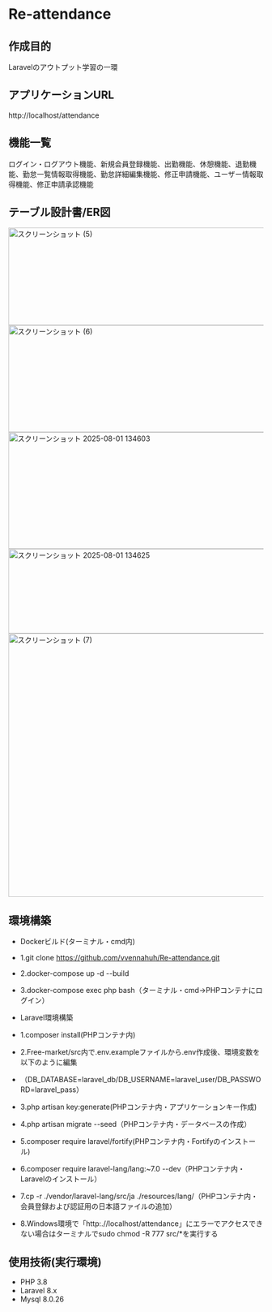 # Re-attendance

## 作成目的
Laravelのアウトプット学習の一環

## アプリケーションURL
http://localhost/attendance

## 機能一覧
ログイン・ログアウト機能、新規会員登録機能、出勤機能、休憩機能、退勤機能、勤怠一覧情報取得機能、勤怠詳細編集機能、修正申請機能、ユーザー情報取得機能、修正申請承認機能

## テーブル設計書/ER図
<img width="758" height="192" alt="スクリーンショット (5)" src="https://github.com/user-attachments/assets/116dcf94-0136-42bc-a1fb-2fa66b6b7631" />
<img width="792" height="211" alt="スクリーンショット (6)" src="https://github.com/user-attachments/assets/e5fc0e8a-dc54-4833-a001-6e22ff0037dc" />
<img width="758" height="230" alt="スクリーンショット 2025-08-01 134603" src="https://github.com/user-attachments/assets/c4ac057a-9596-4169-a508-86ddf53a115e" />
<img width="757" height="167" alt="スクリーンショット 2025-08-01 134625" src="https://github.com/user-attachments/assets/484e343e-cd9e-44f0-a4a8-4d21362acba4" />
<img width="915" height="519" alt="スクリーンショット (7)" src="https://github.com/user-attachments/assets/cd25ce28-29f0-4066-850f-72248bacddb4" />



## 環境構築
- Dockerビルド(ターミナル・cmd内)
- 1.git clone https://github.com/vvennahuh/Re-attendance.git
- 2.docker-compose up -d --build
- 3.docker-compose exec php bash（ターミナル・cmd→PHPコンテナにログイン）

- Laravel環境構築
- 1.composer install(PHPコンテナ内)
- 2.Free-market/src内で.env.exampleファイルから.env作成後、環境変数を以下のように編集
- （DB_DATABASE=laravel_db/DB_USERNAME=laravel_user/DB_PASSWORD=laravel_pass）
- 3.php artisan key:generate(PHPコンテナ内・アプリケーションキー作成)
- 4.php artisan migrate --seed（PHPコンテナ内・データベースの作成）
- 5.composer require laravel/fortify(PHPコンテナ内・Fortifyのインストール)
- 6.composer require laravel-lang/lang:~7.0 --dev（PHPコンテナ内・Laravelのインストール）
- 7.cp -r ./vendor/laravel-lang/src/ja ./resources/lang/（PHPコンテナ内・会員登録および認証用の日本語ファイルの追加）
- 8.Windows環境で「http:.//localhost/attendance」にエラーでアクセスできない場合はターミナルでsudo chmod -R 777 src/*を実行する

## 使用技術(実行環境)
- PHP 3.8
- Laravel 8.x
- Mysql 8.0.26
